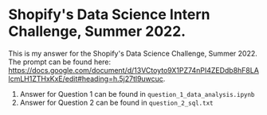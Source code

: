 # Shopify's Data Science Intern Challenge, Summer 2022.
This is my answer for the Shopify's Data Science Challenge, Summer 2022. The prompt can be found here: https://docs.google.com/document/d/13VCtoyto9X1PZ74nPI4ZEDdb8hF8LAlcmLH1ZTHxKxE/edit#heading=h.5j27tl9uwcuc.
1. Answer for Question 1 can be found in ```question_1_data_analysis.ipynb```
2. Answer for Question 2 can be found in ```question_2_sql.txt```
